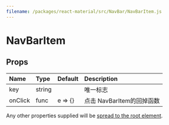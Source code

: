 ```yaml
---
filename: /packages/react-material/src/NavBar/NavBarItem.js
---
```


<!--- This documentation is automatically generated, do not try to edit it. -->

# NavBarItem



## Props

| Name | Type | Default | Description |
|:-----|:-----|:--------|:------------|
| <span class="prop-name">key</span> | <span class="prop-type">string |  | 唯一标志 |
| <span class="prop-name">onClick</span> | <span class="prop-type">func | <span class="prop-default">e => {}</span> | 点击 NavBarItem的回掉函数 |

Any other properties supplied will be [spread to the root element](/guides/api#spread).

